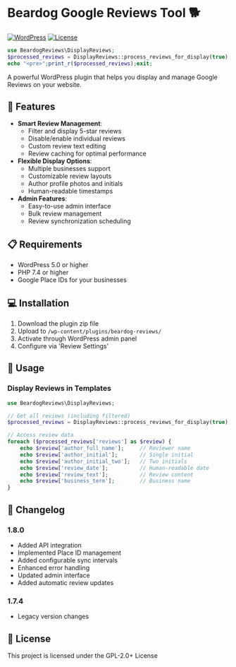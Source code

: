 # Beardog Google Reviews Tool 🐕

[![WordPress](https://img.shields.io/badge/WordPress-5.0%2B-blue.svg)](https://wordpress.org/)
[![License](https://img.shields.io/badge/license-GPL--2.0%2B-red.svg)](https://www.gnu.org/licenses/gpl-2.0.html)

```php
use BeardogReviews\DisplayReviews;
$processed_reviews = DisplayReviews::process_reviews_for_display(true); // true = only 5-star reviews
echo "<pre>";print_r($processed_reviews);exit;
```

A powerful WordPress plugin that helps you display and manage Google Reviews on your website.

## 🌟 Features

- **Smart Review Management**:
  - Filter and display 5-star reviews
  - Disable/enable individual reviews
  - Custom review text editing
  - Review caching for optimal performance
- **Flexible Display Options**:
  - Multiple businesses support
  - Customizable review layouts
  - Author profile photos and initials
  - Human-readable timestamps
- **Admin Features**:
  - Easy-to-use admin interface
  - Bulk review management
  - Review synchronization scheduling

## 📋 Requirements

- WordPress 5.0 or higher
- PHP 7.4 or higher
- Google Place IDs for your businesses

## 💻 Installation

1. Download the plugin zip file
2. Upload to `/wp-content/plugins/beardog-reviews/`
3. Activate through WordPress admin panel
4. Configure via 'Review Settings'

## 🚀 Usage

### Display Reviews in Templates

```php
use BeardogReviews\DisplayReviews;

// Get all reviews (including filtered)
$processed_reviews = DisplayReviews::process_reviews_for_display(true); // true = only 5-star reviews

// Access review data
foreach ($processed_reviews['reviews'] as $review) {
    echo $review['author_full_name'];     // Reviewer name
    echo $review['author_initial'];       // Single initial
    echo $review['author_initial_two'];   // Two initials
    echo $review['review_date'];          // Human-readable date
    echo $review['review_text'];          // Review content
    echo $review['business_term'];        // Business name
}
```

## 📝 Changelog

### 1.8.0
- Added API integration
- Implemented Place ID management
- Added configurable sync intervals
- Enhanced error handling
- Updated admin interface
- Added automatic review updates

### 1.7.4
- Legacy version changes

## 📄 License

This project is licensed under the GPL-2.0+ License